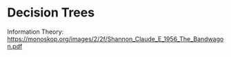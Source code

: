 # Decision Trees


Information Theory: https://monoskop.org/images/2/2f/Shannon_Claude_E_1956_The_Bandwagon.pdf


